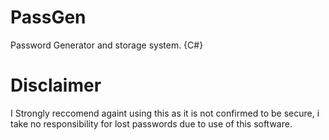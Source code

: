 # PassGen
Password Generator and storage system. {C#}
# Disclaimer
I Strongly reccomend againt using this as it is not confirmed to be secure, i take no responsibility for lost passwords due to use of this software.